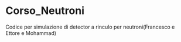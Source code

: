 # Corso_Neutroni
Codice per simulazione di detector a rinculo per neutroni(Francesco e Ettore e Mohammad)
